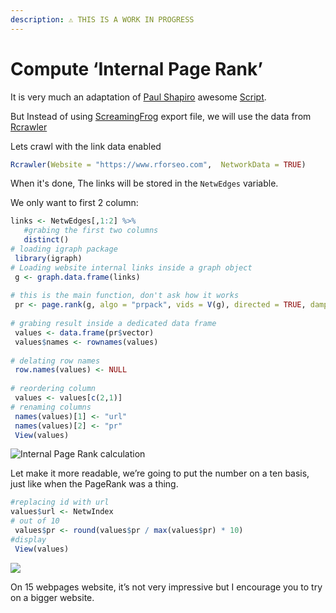 ```yaml
---
description: ⚠️ THIS IS A WORK IN PROGRESS
---
```


# Compute ‘Internal Page Rank’

It is very much an adaptation of [Paul Shapiro](https://twitter.com/fighto) awesome [Script](https://gist.github.com/pshapiro/616b64a4e4399326c82c34734885d5bd).

But Instead of using [ScreamingFrog](https://www.screamingfrog.co.uk/) export file, we will use the data from [Rcrawler](../crawl/rcrawler.md)

Lets crawl with the link data enabled

```r
Rcrawler(Website = "https://www.rforseo.com",  NetworkData = TRUE)
```

When it's done, The links will be stored in the `NetwEdges` variable.  
  
We only want to first 2 column:

```r
links <- NetwEdges[,1:2] %>%
   #grabing the first two columns
   distinct() 
# loading igraph package
 library(igraph)
# Loading website internal links inside a graph object
 g <- graph.data.frame(links)
 
# this is the main function, don't ask how it works
 pr <- page.rank(g, algo = "prpack", vids = V(g), directed = TRUE, damping = 0.85)
 
# grabing result inside a dedicated data frame
 values <- data.frame(pr$vector)
 values$names <- rownames(values)
 
# delating row names
 row.names(values) <- NULL
 
# reordering column
 values <- values[c(2,1)]
# renaming columns
 names(values)[1] <- "url"
 names(values)[2] <- "pr"
 View(values)
```

![Internal Page Rank calculation](https://www.gokam.fr/wp-content/uploads/2020/03/Screenshot-2020-03-17-23.57.20.png)

Let make it more readable, we’re going to put the number on a ten basis, just like when the PageRank was a thing.

```r
#replacing id with url
values$url <- NetwIndex
# out of 10
 values$pr <- round(values$pr / max(values$pr) * 10)
#display
 View(values)
```

![](https://www.gokam.fr/wp-content/uploads/2020/03/Screenshot-2020-03-18-00.09.37.png)

On 15 webpages website, it’s not very impressive but I encourage you to try on a bigger website.

